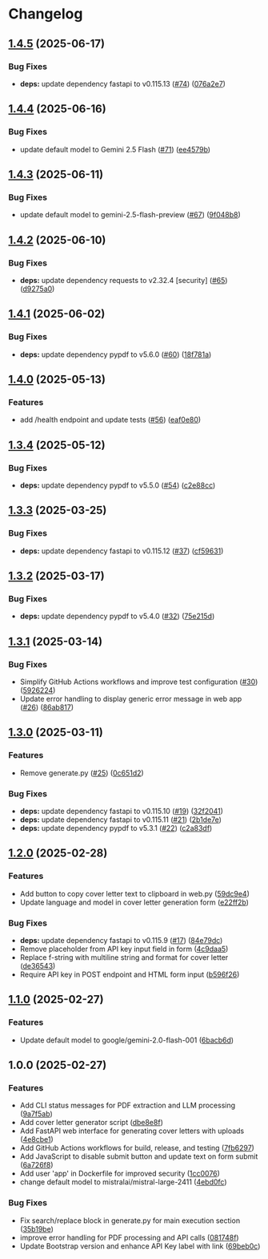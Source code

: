 # Changelog

## [1.4.5](https://github.com/MattKobayashi/cover-letter-writer/compare/v1.4.4...v1.4.5) (2025-06-17)


### Bug Fixes

* **deps:** update dependency fastapi to v0.115.13 ([#74](https://github.com/MattKobayashi/cover-letter-writer/issues/74)) ([076a2e7](https://github.com/MattKobayashi/cover-letter-writer/commit/076a2e78da3a1af4b768f10db627172727f63577))

## [1.4.4](https://github.com/MattKobayashi/cover-letter-writer/compare/v1.4.3...v1.4.4) (2025-06-16)


### Bug Fixes

* update default model to Gemini 2.5 Flash ([#71](https://github.com/MattKobayashi/cover-letter-writer/issues/71)) ([ee4579b](https://github.com/MattKobayashi/cover-letter-writer/commit/ee4579b6f466b2a1d87d1a32544b158cfb4d3ac6))

## [1.4.3](https://github.com/MattKobayashi/cover-letter-writer/compare/v1.4.2...v1.4.3) (2025-06-11)


### Bug Fixes

* update default model to gemini-2.5-flash-preview ([#67](https://github.com/MattKobayashi/cover-letter-writer/issues/67)) ([9f048b8](https://github.com/MattKobayashi/cover-letter-writer/commit/9f048b8ad5c5e70cf0092ce3e54b6b62d53ddafa))

## [1.4.2](https://github.com/MattKobayashi/cover-letter-writer/compare/v1.4.1...v1.4.2) (2025-06-10)


### Bug Fixes

* **deps:** update dependency requests to v2.32.4 [security] ([#65](https://github.com/MattKobayashi/cover-letter-writer/issues/65)) ([d9275a0](https://github.com/MattKobayashi/cover-letter-writer/commit/d9275a0ef4dbad6d328b662a2c74da2c8eab6387))

## [1.4.1](https://github.com/MattKobayashi/cover-letter-writer/compare/v1.4.0...v1.4.1) (2025-06-02)


### Bug Fixes

* **deps:** update dependency pypdf to v5.6.0 ([#60](https://github.com/MattKobayashi/cover-letter-writer/issues/60)) ([18f781a](https://github.com/MattKobayashi/cover-letter-writer/commit/18f781a6040de1acd7a28c357b4e88176cc2d1a6))

## [1.4.0](https://github.com/MattKobayashi/cover-letter-writer/compare/v1.3.4...v1.4.0) (2025-05-13)


### Features

* add /health endpoint and update tests ([#56](https://github.com/MattKobayashi/cover-letter-writer/issues/56)) ([eaf0e80](https://github.com/MattKobayashi/cover-letter-writer/commit/eaf0e80939287f011a83cab3511fd9d42308f716))

## [1.3.4](https://github.com/MattKobayashi/cover-letter-writer/compare/v1.3.3...v1.3.4) (2025-05-12)


### Bug Fixes

* **deps:** update dependency pypdf to v5.5.0 ([#54](https://github.com/MattKobayashi/cover-letter-writer/issues/54)) ([c2e88cc](https://github.com/MattKobayashi/cover-letter-writer/commit/c2e88cc80ae48da073232fa0139479a13c391488))

## [1.3.3](https://github.com/MattKobayashi/cover-letter-writer/compare/v1.3.2...v1.3.3) (2025-03-25)


### Bug Fixes

* **deps:** update dependency fastapi to v0.115.12 ([#37](https://github.com/MattKobayashi/cover-letter-writer/issues/37)) ([cf59631](https://github.com/MattKobayashi/cover-letter-writer/commit/cf59631a4920695130b77576987d6ad4536b5238))

## [1.3.2](https://github.com/MattKobayashi/cover-letter-writer/compare/v1.3.1...v1.3.2) (2025-03-17)


### Bug Fixes

* **deps:** update dependency pypdf to v5.4.0 ([#32](https://github.com/MattKobayashi/cover-letter-writer/issues/32)) ([75e215d](https://github.com/MattKobayashi/cover-letter-writer/commit/75e215dfb6376727e36ba8fd95a1d78f82119c78))

## [1.3.1](https://github.com/MattKobayashi/cover-letter-writer/compare/v1.3.0...v1.3.1) (2025-03-14)


### Bug Fixes

* Simplify GitHub Actions workflows and improve test configuration ([#30](https://github.com/MattKobayashi/cover-letter-writer/issues/30)) ([5926224](https://github.com/MattKobayashi/cover-letter-writer/commit/592622405018639a2fd4dbaec83ed229a56cf7ae))
* Update error handling to display generic error message in web app ([#26](https://github.com/MattKobayashi/cover-letter-writer/issues/26)) ([86ab817](https://github.com/MattKobayashi/cover-letter-writer/commit/86ab817d6f823fe031344ea2b4d71f9d4e8505bd))

## [1.3.0](https://github.com/MattKobayashi/cover-letter-writer/compare/v1.2.0...v1.3.0) (2025-03-11)


### Features

* Remove generate.py ([#25](https://github.com/MattKobayashi/cover-letter-writer/issues/25)) ([0c651d2](https://github.com/MattKobayashi/cover-letter-writer/commit/0c651d2a18d4e6ceadeca9daf1974851d43846b6))


### Bug Fixes

* **deps:** update dependency fastapi to v0.115.10 ([#19](https://github.com/MattKobayashi/cover-letter-writer/issues/19)) ([32f2041](https://github.com/MattKobayashi/cover-letter-writer/commit/32f2041c43aad32b4f53aa0df6ac8cfe8d2cf5a3))
* **deps:** update dependency fastapi to v0.115.11 ([#21](https://github.com/MattKobayashi/cover-letter-writer/issues/21)) ([2b1de7e](https://github.com/MattKobayashi/cover-letter-writer/commit/2b1de7e56be6ca10d4735431516325ace5f38570))
* **deps:** update dependency pypdf to v5.3.1 ([#22](https://github.com/MattKobayashi/cover-letter-writer/issues/22)) ([c2a83df](https://github.com/MattKobayashi/cover-letter-writer/commit/c2a83df55ec808f946a79a47321cbfe5ab542295))

## [1.2.0](https://github.com/MattKobayashi/cover-letter-writer/compare/v1.1.0...v1.2.0) (2025-02-28)


### Features

* Add button to copy cover letter text to clipboard in web.py ([59dc9e4](https://github.com/MattKobayashi/cover-letter-writer/commit/59dc9e4a66ba6b993ba407b10b04403ca2cea2d8))
* Update language and model in cover letter generation form ([e22ff2b](https://github.com/MattKobayashi/cover-letter-writer/commit/e22ff2b99b439224cae91b4075480572490e472f))


### Bug Fixes

* **deps:** update dependency fastapi to v0.115.9 ([#17](https://github.com/MattKobayashi/cover-letter-writer/issues/17)) ([84e79dc](https://github.com/MattKobayashi/cover-letter-writer/commit/84e79dc58e12d84aaa165378063bf13f2073e70d))
* Remove placeholder from API key input field in form ([4c9daa5](https://github.com/MattKobayashi/cover-letter-writer/commit/4c9daa555e64e1e1e40df7ad3d55d78db0be9cce))
* Replace f-string with multiline string and format for cover letter ([de36543](https://github.com/MattKobayashi/cover-letter-writer/commit/de365439fcddc133f9c684fd3a13f2f510dbdeb6))
* Require API key in POST endpoint and HTML form input ([b596f26](https://github.com/MattKobayashi/cover-letter-writer/commit/b596f266536cfab6362e44fc9abe8df070bc6873))

## [1.1.0](https://github.com/MattKobayashi/cover-letter-writer/compare/v1.0.0...v1.1.0) (2025-02-27)


### Features

* Update default model to google/gemini-2.0-flash-001 ([6bacb6d](https://github.com/MattKobayashi/cover-letter-writer/commit/6bacb6de453665a98b166dddbaf50fc277ff8d17))

## 1.0.0 (2025-02-27)


### Features

* Add CLI status messages for PDF extraction and LLM processing ([9a7f5ab](https://github.com/MattKobayashi/cover-letter-writer/commit/9a7f5ab0d1577f14389ddd194154f081f5afc979))
* Add cover letter generator script ([dbe8e8f](https://github.com/MattKobayashi/cover-letter-writer/commit/dbe8e8ff0f657707eadd14f0804dd386f736efe0))
* Add FastAPI web interface for generating cover letters with uploads ([4e8cbe1](https://github.com/MattKobayashi/cover-letter-writer/commit/4e8cbe144c2dffc1b8a54c1aa788b374d3d88ee1))
* Add GitHub Actions workflows for build, release, and testing ([7fb6297](https://github.com/MattKobayashi/cover-letter-writer/commit/7fb62978407bd013980ff1235697d1815cd7786c))
* Add JavaScript to disable submit button and update text on form submit ([6a726f8](https://github.com/MattKobayashi/cover-letter-writer/commit/6a726f8cc5574aa62079f88c49c7b2e3dcea5ee9))
* Add user 'app' in Dockerfile for improved security ([1cc0076](https://github.com/MattKobayashi/cover-letter-writer/commit/1cc00769541148212eb4cb231081b4b62e9481f5))
* change default model to mistralai/mistral-large-2411 ([4ebd0fc](https://github.com/MattKobayashi/cover-letter-writer/commit/4ebd0fc351787893ba7b093c12fc01ecbe78f279))


### Bug Fixes

* Fix search/replace block in generate.py for main execution section ([35b19be](https://github.com/MattKobayashi/cover-letter-writer/commit/35b19be41e172f453ff70e16b517866afbead5ae))
* improve error handling for PDF processing and API calls ([081748f](https://github.com/MattKobayashi/cover-letter-writer/commit/081748fe25e91e26d6f099d7da00202036c69132))
* Update Bootstrap version and enhance API Key label with link ([69beb0c](https://github.com/MattKobayashi/cover-letter-writer/commit/69beb0c964e415c449d6592b86acdb9b2d889690))
